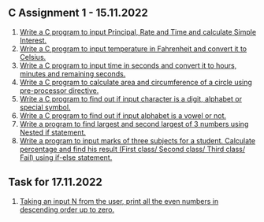 C Assignment 1 - 15.11.2022
-------------------------------


1. [Write a C program to input Principal, Rate and Time and calculate Simple Interest.](https://github.com/noobshubham/C-Assignment-15.11.2022/blob/master/simple_intrest.c)
2. [Write a C program to input temperature in Fahrenheit and convert it to Celsius.](https://github.com/noobshubham/C-Assignment-15.11.2022/blob/master/convert_temps.c)
3. [Write a C program to input time in seconds and convert it to hours, minutes and remaining seconds.](https://github.com/noobshubham/C-Assignment-15.11.2022/blob/master/convert_time.c)
4. [Write a C program to calculate area and circumference of a circle using pre-processor directive.](https://github.com/noobshubham/C-Assignment-15.11.2022/blob/master/circle_area_circumferance.c)
5. [Write a C program to find out if input character is a digit, alphabet or special symbol.](https://github.com/noobshubham/C-Assignment-15.11.2022/blob/master/recognize_char.c)
6. [Write a C program to find out if input alphabet is a vowel or not.](https://github.com/noobshubham/C-Assignment-15.11.2022/blob/master/vowels_check.c)
7. [Write a program to find largest and second largest of 3 numbers using Nested if statement.](https://github.com/noobshubham/C-Assignment-15.11.2022/blob/master/find_largest.c)
8. [Write a program to input marks of three subjects for a student. Calculate percentage and find his result (First class/ Second class/ Third class/ Fail) using if-else statement.](https://github.com/noobshubham/C-Assignment-15.11.2022/blob/master/cal_percentage.c)


Task for 17.11.2022
---------------------------

1. [Taking an input N from the user, print all the even numbers in descending order up to zero.](https://github.com/noobshubham/C-Assignment-15.11.2022/blob/master/Task%20for%2017.11.22/desc_even_number.c)
